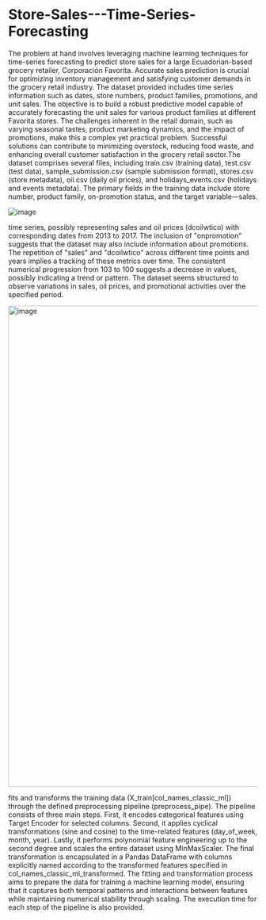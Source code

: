 # Store-Sales---Time-Series-Forecasting
The problem at hand involves leveraging machine learning techniques for time-series forecasting to predict store sales for a large Ecuadorian-based grocery retailer, Corporación Favorita. Accurate sales prediction is crucial for optimizing inventory management and satisfying customer demands in the grocery retail industry. The dataset provided includes time series information such as dates, store numbers, product families, promotions, and unit sales. The objective is to build a robust predictive model capable of accurately forecasting the unit sales for various product families at different Favorita stores. The challenges inherent in the retail domain, such as varying seasonal tastes, product marketing dynamics, and the impact of promotions, make this a complex yet practical problem. Successful solutions can contribute to minimizing overstock, reducing food waste, and enhancing overall customer satisfaction in the grocery retail sector.The dataset comprises several files, including train.csv (training data), test.csv (test data), sample_submission.csv (sample submission format), stores.csv (store metadata), oil.csv (daily oil prices), and holidays_events.csv (holidays and events metadata). The primary fields in the training data include store number, product family, on-promotion status, and the target variable—sales.


![image](https://github.com/sandeep822/Store-Sales---Time-Series-Forecasting/assets/50867031/aa2352d9-7605-49fd-84bb-7fa07c1e1b6b)


time series, possibly representing sales and oil prices (dcoilwtico) with corresponding dates from 2013 to 2017. The inclusion of "onpromotion" suggests that the dataset may also include information about promotions. The repetition of "sales" and "dcoilwtico" across different time points and years implies a tracking of these metrics over time. The consistent numerical progression from 103 to 100 suggests a decrease in values, possibly indicating a trend or pattern. The dataset seems structured to observe variations in sales, oil prices, and promotional activities over the specified period.

<img width="971" alt="image" src="https://github.com/sandeep822/Store-Sales---Time-Series-Forecasting/assets/50867031/38626a73-1077-4d3c-98b0-e09b6fd9ed85">


fits and transforms the training data (X_train[col_names_classic_ml]) through the defined preprocessing pipeline (preprocess_pipe). The pipeline consists of three main steps. First, it encodes categorical features using Target Encoder for selected columns. Second, it applies cyclical transformations (sine and cosine) to the time-related features (day_of_week, month, year). Lastly, it performs polynomial feature engineering up to the second degree and scales the entire dataset using MinMaxScaler. The final transformation is encapsulated in a Pandas DataFrame with columns explicitly named according to the transformed features specified in col_names_classic_ml_transformed. The fitting and transformation process aims to prepare the data for training a machine learning model, ensuring that it captures both temporal patterns and interactions between features while maintaining numerical stability through scaling. The execution time for each step of the pipeline is also provided.


